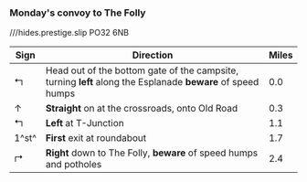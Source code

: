### Monday's convoy to The Folly

///hides.prestige.slip PO32 6NB

| Sign               | Direction                                                                                                   | Miles |
| ------------------ | ----------------------------------------------------------------------------------------------------------- | ----- |
| &#x21b0;           | Head out of the bottom gate of the campsite, turning **left** along the Esplanade **beware** of speed humps | 0.0   |
| &#x2191;           | **Straight** on at the crossroads, onto Old Road                                                            | 0.3   |
| &#x21b0;           | **Left** at T-Junction                                                                                      | 1.1   |
| 1^st^              | **First** exit at roundabout                                                                                    | 1.7   |
| &#x21b1;           | **Right** down to The Folly, **beware** of speed humps and potholes                                          | 2.4   |
